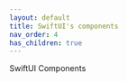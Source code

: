 ```yaml
---
layout: default
title: SwiftUI's components
nav_order: 4
has_children: true
---
```


SwiftUI Components